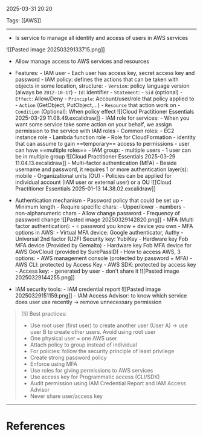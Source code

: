 2025-03-31 20:20

Tags: [[AWS]]

---

- Is service to manage all identity and access of users in AWS services

![[Pasted image 20250329133715.png]]

- Allow manage access to AWS services and resources
- Features: - IAM user - Each user has access key, secret access key and password - IAM policy: defines the actions that can be taken with objects in some location, structure: - `Version`: policy language version (always be `2012-10-17`) - `Id`: identifier - `Statement`: - `Sid` (optional) - `Effect`: Allow/Deny - `Principle`: Account/user/role that policy applied to - `Action` (GetObject, PutObject,...) - `Resource` that action work on - `Condition` (Optional): When policy effect
  ![[Cloud Practitioner Essentials 2025-03-29 11.08.49.excalidraw]] - IAM role for services: - When you want some service take some action on your behalf, we assign permission to the service with IAM roles - Common roles: - EC2 instance role - Lambda function role - Role for CloudFormation - identity that can assume to gain ==temporary== access to permissions - user can have ==multiple roles== - IAM group: - multiple users - 1 user can be in multiple group
  ![[Cloud Practitioner Essentials 2025-03-29 11.04.13.excalidraw]] - Multi-factor authentication (MFA) - Beside username and password, it requires 1 or more authentication layer(s): mobile - Organizational units (OU) - Policies can be applied for individual account (IAM user or external user) or a OU
  ![[Cloud Practitioner Essentials 2025-01-13 14.38.02.excalidraw]]

- Authentication mechanism - Password policy that could be set up - Minimum length - Require specific chars: - Upper/lower - numbers - non-alphanumeric chars - Allow change password - Frequency of password change
  ![[Pasted image 20250329142820.png]] - MFA (Multi factor authentication): - = password you know + device you own - MFA options in AWS: - Virtual MFA device: Google authenticator, Authy - Universal 2nd factor (U2F) Security key: YubiKey - Hardware key Fob MFA device (Provided by Gemalto) - Hardware key Fob MFA device for AWS GovCloud (provided by SurePassID) - How to access AWS, 3 options: - AWS management console (protected by password + MFA) - AWS CLI: protected by Access Key - AWS SDK: protected by access key - Access key: - generated by user - don't share it
  ![[Pasted image 20250329144255.png]]
- IAM security tools: - IAM credential report
  ![[Pasted image 20250329151159.png]] - IAM Access Advisor: to know which service does user use recently -> remove unnecessary permission

> [!i] Best practices:
>
> - Use root user (first user) to create another user (User A) -> use user B to create other users. Avoid using root user
> - One physical user = one AWS user
> - Attach policy to group instead of individual
> - For policies: follow the security principle of least privilege
> - Create strong password policy
> - Enforce using MFA
> - Use roles for giving permissions to AWS services
> - Use access key for Programmatic access (CLI/SDK)
> - Audit permission using IAM Credential Report and IAM Access Advisor
> - Never share user/access key

---

# References
